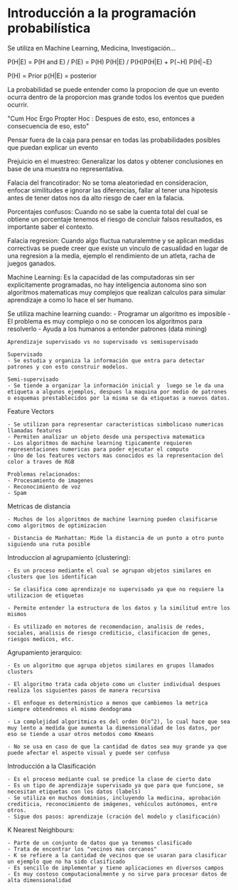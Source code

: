 # Introducción a la programación probabilística

Se utiliza en Machine Learning, Medicina, Investigación...

P(H|E) = P(H and E) / P(E) = P(H) P(H|E) / P(H)P(H|E) + P(¬H) P(H|¬E)

P(H) = Prior
p(H|E) = posterior

La probabilidad se puede entender como la propocion de que un evento ocurra dentro de la proporcion mas grande todos los eventos que pueden ocurrir.

"Cum Hoc Ergo Propter Hoc : Despues de esto, eso, entonces a consecuencia de eso, esto"

Pensar fuera de la caja para pensar en todas las probabilidades posibles que puedan explicar un evento

Prejuicio en el muestreo: Generalizar los datos y obtener conclusiones en base de una muestra no representativa.

Falacia del francotirador: No se toma aleatoriedad en consideracion, enfocar similitudes e ignorar las diferencias, fallar al tener una hipotesis antes de tener datos nos da alto riesgo de caer en la falacia.

Porcentajes confusos: Cuando no se sabe la cuenta total del cual se obtiene un porcentaje tenemos el riesgo de concluir falsos resultados, es importante saber el contexto.

Falacia regresion: Cuando algo fluctua naturalemtne y se aplican medidas correctivas se puede creer que existe un vinculo de casualidad en lugar de una regresion a la media, ejemplo el rendimiento de un atleta, racha de juegos ganados.

Machine Learning: Es la capacidad de las computadoras sin ser explicitamente programadas, no hay inteligencia autonoma sino son algoritmos matematicas muy complejos que realizan calculos para simular aprendizaje a como lo hace el ser humano.

Se utiliza machine learning cuando: 
    - Programar un algoritmo es imposible
    - El problema es muy complejo o no se conocen los algoritmos para resolverlo
    - Ayuda a los humanos a entender patrones (data mining)

    Aprendizaje supervisado vs no supervisado vs semisupervisado

    Supervisado
    - Se estudia y organiza la información que entra para detectar patrones y con esto construir modelos.

    Semi-supervisado
    - Se tiende a organizar la información inicial y  luego se le da una etiqueta a algunos ejemplos, despues la maquina por medio de patrones o esquemas prestablecidos por la misma se da etiquetas a nuevos datos.

Feature Vectors

    - Se utilizan para representar caracteristicas simbolicaso numericas llamadas features
    - Permiten analizar un objeto desde una perspectiva matematica
    - Los algoritmos de machine learning tipicamente requieren representaciones numericas para poder ejecutar el computo
    - Uno de los features vectors mas conocidos es la representacion del color a traves de RGB

    Problemas relacionados: 
    - Procesamiento de imagenes
    - Reconocimiento de voz
    - Spam

Metricas de distancia

    - Muchos de los algoritmos de machine learning pueden clasificarse como algoritmos de optimizacion

    - Distancia de Manhattan: Mide la distancia de un punto a otro punto siguiendo una ruta posible

Introduccion al agrupamiento (clustering):
    
    - Es un proceso mediante el cual se agrupan objetos similares en clusters que los identifican

    - Se clasifica como aprendizaje no supervisado ya que no requiere la utilizacion de etiquetas

    - Permite entender la estructura de los datos y la similitud entre los mismos

    - Es utilizado en motores de recomendacion, analisis de redes, sociales, analisis de riesgo crediticio, clasificacion de genes, riesgos medicos, etc.

Agrupamiento jerarquico: 

    - Es un algoritmo que agrupa objetos similares en grupos llamados clusters

    - El algoritmo trata cada objeto como un cluster individual despues realiza los siguientes pasos de manera recursiva

    - El enfoque es deterministico a menos que cambiemos la metrica siempre obtendremos el mismo dendograma

    - La complejidad algoritmica es del orden O(n^2), lo cual hace que sea muy lento a medida que aumenta la dimensionalidad de los datos, por eso se tiende a usar otros metodos como Kmeans

    - No se usa en caso de que la cantidad de datos sea muy grande ya que puede afectar el aspecto visual y puede ser confuso


Introducción a la Clasificación 

    - Es el proceso mediante cual se predice la clase de cierto dato
    - Es un tipo de aprendizaje supervisado ya que para que funcione, se
    necesitan etiquetas con los datos (labels)
    - Se utiliza en muchos dominios, incluyendo la medicina, aprobación crediticia, reconocimiento de imágenes, vehículos autónomos, entre otros.
    - Sigue dos pasos: aprendizaje (cración del modelo y clasificación)

K Nearest Neighbours:

    - Parte de un conjunto de datos que ya tenemos clasificado
    - Trata de encontrar los "vecinos mas cercanos"
    - K se refiere a la cantidad de vecinos que se usaran para clasificar un ejemplo que no ha sido clasificado
    - Es sencillo de implementar y tiene aplicaciones en diversos campos
    - Es muy costoso computacionalmente y no sirve para procesar datos de alta dimensionalidad


